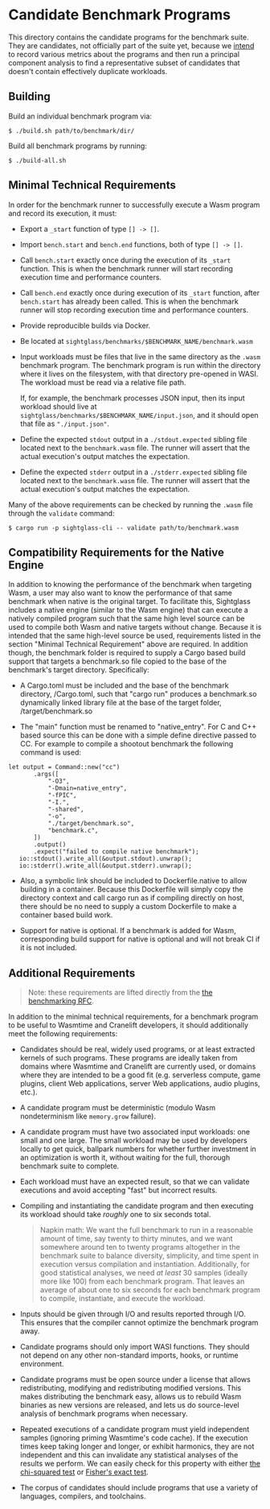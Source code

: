 # Candidate Benchmark Programs

This directory contains the candidate programs for the benchmark suite. They are
candidates, not officially part of the suite yet, because we [intend][rfc] to
record various metrics about the programs and then run a principal component
analysis to find a representative subset of candidates that doesn't contain
effectively duplicate workloads.

[rfc]: https://github.com/bytecodealliance/rfcs/pull/4

## Building

Build an individual benchmark program via:

```
$ ./build.sh path/to/benchmark/dir/
```

Build all benchmark programs by running:

```
$ ./build-all.sh
```

## Minimal Technical Requirements

In order for the benchmark runner to successfully execute a Wasm program and
record its execution, it must:

* Export a `_start` function of type `[] -> []`.

* Import `bench.start` and `bench.end` functions, both of type `[] -> []`.

* Call `bench.start` exactly once during the execution of its `_start`
  function. This is when the benchmark runner will start recording execution
  time and performance counters.

* Call `bench.end` exactly once during execution of its `_start` function, after
  `bench.start` has already been called. This is when the benchmark runner will
  stop recording execution time and performance counters.

* Provide reproducible builds via Docker.

* Be located at `sightglass/benchmarks/$BENCHMARK_NAME/benchmark.wasm`

* Input workloads must be files that live in the same directory as the `.wasm`
  benchmark program. The benchmark program is run within the directory where it
  lives on the filesystem, with that directory pre-opened in WASI. The workload
  must be read via a relative file path.

  If, for example, the benchmark processes JSON input, then its input workload
  should live at `sightglass/benchmarks/$BENCHMARK_NAME/input.json`, and it
  should open that file as `"./input.json"`.

* Define the expected `stdout` output in a `./stdout.expected` sibling file
  located next to the `benchmark.wasm` file. The runner will assert that the
  actual execution's output matches the expectation.

* Define the expected `stderr` output in a `./stderr.expected` sibling file
  located next to the `benchmark.wasm` file. The runner will assert that the
  actual execution's output matches the expectation.

Many of the above requirements can be checked by running the `.wasm` file through
the `validate` command:

```
$ cargo run -p sightglass-cli -- validate path/to/benchmark.wasm
```


## Compatibility Requirements for the Native Engine

In addition to knowing the performance of the benchmark when targeting Wasm,
a user may also want to know the performance of that same benchmark when native
is the original target. To facilitate this, Sightglass includes a native
engine (similar to the Wasm engine) that can execute a natively compiled program
such that the same high level source can be used to compile both Wasm and native
targets without change. Because it is intended that the same high-level source be used,
requirements listed in the section "Minimal Technical Requirement" above
are required. In addition though, the benchmark folder is required to supply a Cargo based
build support that targets a benchmark.so file copied to the base of the benchmark's
target directory. Specifically:

* A Cargo.toml must be included and the base of the benchmark directory, <benchmark>/Cargo.toml,
such that "cargo run" produces a benchmark.so dynamically linked library file at the base of the
target folder, <benchmark>/target/benchmark.so

* The "main" function must be renamed to "native_entry". For C and C++ based source this can be done
with a simple define directive passed to CC. For example to compile a shootout benchmark the following
command is used:


 ```
 let output = Command::new("cc")
        .args([
            "-O3",
            "-Dmain=native_entry",
            "-fPIC",
            "-I.",
            "-shared",
            "-o",
            "./target/benchmark.so",
            "benchmark.c",
        ])
        .output()
        .expect("failed to compile native benchmark");
    io::stdout().write_all(&output.stdout).unwrap();
    io::stderr().write_all(&output.stderr).unwrap();
````

* Also, a symbolic link should be included to Dockerfile.native to allow building in a container. Because this Dockerfile
will simply copy the directory context and call cargo run as if compiling directly on host, there should be no need to
supply a custom Dockerfile to make a container based build work.

* Support for native is optional. If a benchmark is added for Wasm, corresponding build support for native is optional and
will not break CI if it is not included.

## Additional Requirements

> Note: these requirements are lifted directly from the [the benchmarking
> RFC][rfc].

In addition to the minimal technical requirements, for a benchmark program to be
useful to Wasmtime and Cranelift developers, it should additionally meet the
following requirements:

* Candidates should be real, widely used programs, or at least extracted kernels
  of such programs. These programs are ideally taken from domains where Wasmtime
  and Cranelift are currently used, or domains where they are intended to be a
  good fit (e.g. serverless compute, game plugins, client Web applications,
  server Web applications, audio plugins, etc.).

* A candidate program must be deterministic (modulo Wasm nondeterminism like
  `memory.grow` failure).

* A candidate program must have two associated input workloads: one small and
  one large. The small workload may be used by developers locally to get quick,
  ballpark numbers for whether further investment in an optimization is worth
  it, without waiting for the full, thorough benchmark suite to complete.

* Each workload must have an expected result, so that we can validate executions
  and avoid accepting "fast" but incorrect results.

* Compiling and instantiating the candidate program and then executing its
  workload should take *roughly* one to six seconds total.

  > Napkin math: We want the full benchmark to run in a reasonable amount of
  > time, say twenty to thirty minutes, and we want somewhere around ten to
  > twenty programs altogether in the benchmark suite to balance diversity,
  > simplicity, and time spent in execution versus compilation and
  > instantiation. Additionally, for good statistical analyses, we need *at
  > least* 30 samples (ideally more like 100) from each benchmark program. That
  > leaves an average of about one to six seconds for each benchmark program to
  > compile, instantiate, and execute the workload.

* Inputs should be given through I/O and results reported through I/O. This
  ensures that the compiler cannot optimize the benchmark program away.

* Candidate programs should only import WASI functions. They should not depend
  on any other non-standard imports, hooks, or runtime environment.

* Candidate programs must be open source under a license that allows
  redistributing, modifying and redistributing modified versions. This makes
  distributing the benchmark easy, allows us to rebuild Wasm binaries as new
  versions are released, and lets us do source-level analysis of benchmark
  programs when necessary.

* Repeated executions of a candidate program must yield independent samples
  (ignoring priming Wasmtime's code cache). If the execution times keep taking
  longer and longer, or exhibit harmonics, they are not independent and this can
  invalidate any statistical analyses of the results we perform. We can easily
  check for this property with either [the chi-squared
  test](https://en.wikipedia.org/wiki/Chi-squared_test) or [Fisher's exact
  test](https://en.wikipedia.org/wiki/Fisher%27s_exact_test).

* The corpus of candidates should include programs that use a variety of
  languages, compilers, and toolchains.
